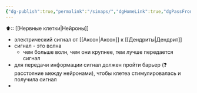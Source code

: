 ```yaml
---
{"dg-publish":true,"permalink":"/sinaps/","dgHomeLink":true,"dgPassFrontmatter":false}
---
```



⬆:: [[Нервные клетки|Нейроны]]

- электрический сигнал от [[Аксон|Аксон]] к [[Дендриты|Дендрит]]
- сигнал - это волна
	- чем больше волн, чем они крупнее, тем лучше передается сигнал
- для передачи информации сигнал должен пройти барьер (❓ расстояние между нейронами), чтобы клетеа стимулировалась и получила сигнал
- 